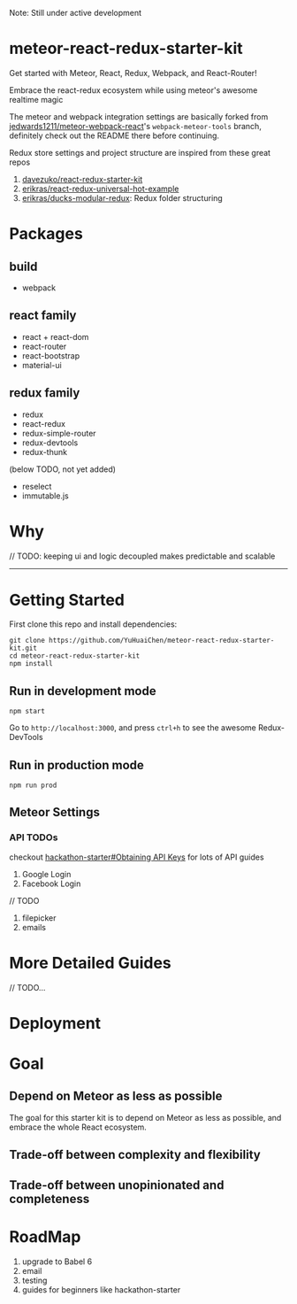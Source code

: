 Note: Still under active development
# meteor-react-redux-starter-kit
Get started with Meteor, React, Redux, Webpack, and React-Router!

Embrace the react-redux ecosystem while using meteor's awesome realtime magic

The meteor and webpack integration settings are basically forked from [jedwards1211/meteor-webpack-react](https://github.com/jedwards1211/meteor-webpack-react)'s `webpack-meteor-tools` branch, definitely check out the README there before continuing.

Redux store settings and project structure are inspired from these great repos

1. [davezuko/react-redux-starter-kit](https://github.com/davezuko/react-redux-starter-kit)
1. [erikras/react-redux-universal-hot-example](https://github.com/erikras/react-redux-universal-hot-example)
1. [erikras/ducks-modular-redux](erikras/ducks-modular-redux): Redux folder structuring

# Packages

## build
- webpack

## react family
- react + react-dom
- react-router
- react-bootstrap
- material-ui

## redux family
- redux
- react-redux
- redux-simple-router
- redux-devtools
- redux-thunk


(below TODO, not yet added)
- reselect
- immutable.js


# Why

// TODO: keeping ui and logic decoupled makes predictable and scalable

---

# Getting Started

First clone this repo and install dependencies:
```
git clone https://github.com/YuHuaiChen/meteor-react-redux-starter-kit.git
cd meteor-react-redux-starter-kit
npm install
```

## Run in development mode

```
npm start
```

Go to `http://localhost:3000`, and press `ctrl+h` to see the awesome Redux-DevTools

## Run in production mode

```
npm run prod
```

## Meteor Settings


### API TODOs

checkout [hackathon-starter#Obtaining API Keys](https://github.com/sahat/hackathon-starter#obtaining-api-keys) for lots of API guides

1. Google Login
1. Facebook Login

// TODO

1. filepicker
1. emails

# More Detailed Guides

// TODO...

# Deployment

# Goal

## Depend on Meteor as less as possible

The goal for this starter kit is to depend on Meteor as less as possible,
and embrace the whole React ecosystem.

## Trade-off between complexity and flexibility

## Trade-off between unopinionated and completeness

# RoadMap

1. upgrade to Babel 6
1. email
1. testing
1. guides for beginners like hackathon-starter
